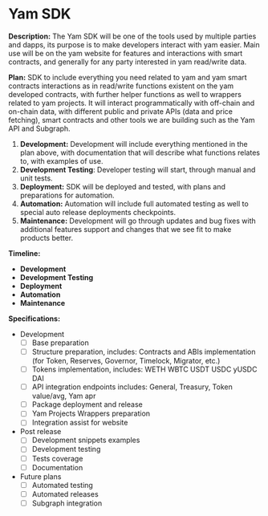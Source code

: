 # **Yam SDK**

**Description:** The Yam SDK will be one of the tools used by multiple parties and dapps, its purpose is to make developers interact with yam easier. Main use will be on the yam website for features and interactions with smart contracts, and generally for any party interested in yam read/write data.

**Plan:** SDK to include everything you need related to yam and yam smart contracts interactions as in read/write functions existent on the yam developed contracts, with further helper functions as well to wrappers related to yam projects. It will interact programmatically with off-chain and on-chain data, with different public and private APIs (data and price fetching), smart contracts and other tools we are building such as the Yam API and Subgraph.

1. **Development:** Development will include everything mentioned in the plan above, with documentation that will describe what functions relates to, with examples of use.
2. **Development Testing**: Developer testing will start, through manual and unit tests.
3. **Deployment:** SDK will be deployed and tested, with plans and preparations for automation.
4. **Automation:** Automation will include full automated testing as well to special auto release deployments checkpoints.
5. **Maintenance:** Development will go through updates and bug fixes with additional features support and changes that we see fit to make products better.

**Timeline:**
  - **Development**
  - **Development Testing**
  - **Deployment**
  - **Automation**
  - **Maintenance**

**Specifications:**
- Development
  - [ ] Base preparation
  - [ ] Structure preparation, includes: Contracts and ABIs implementation (for Token, Reserves, Governor, Timelock, Migrator, etc.)
  - [ ] Tokens implementation, includes: WETH WBTC USDT USDC yUSDC DAI
  - [ ] API integration endpoints includes: General, Treasury, Token value/avg, Yam apr
  - [ ] Package deployment and release
  - [ ] Yam Projects Wrappers preparation
  - [ ] Integration assist for website
- Post release
  - [ ] Development snippets examples
  - [ ] Development testing
  - [ ] Tests coverage
  - [ ] Documentation
- Future plans
  - [ ] Automated testing
  - [ ] Automated releases
  - [ ] Subgraph integration

